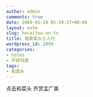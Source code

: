 ```yaml
---
author: admin
comments: true
date: 2009-05-19 05:59:27+00:00
layout: note
slug: hecaitou-on-tv
title: 我家菜头三人行
wordpress_id: 2099
categories:
- notes
- 不好归类
tags:
- 和菜头
---
```




点击和菜头 齐赏孟广美
